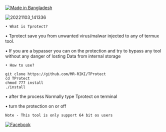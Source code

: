 <p align="left">
<a href="#"><img title="Made in Bangladesh" src="https://img.shields.io/badge/MADE%20IN-BANGLADESH-green?colorA=%23ff0000&colorB=%23017e40&style=for-the-badge"></a>
</p>

![20221103_141336](https://user-images.githubusercontent.com/104522915/199673464-25a449cb-c77a-4cf6-9ef0-38766c97c56c.jpg)

`• What is Tprotect?`

• Tprotect save you from unwanted virus/malwar injected
to any of termux tool.

• If you are a bypasser you can on the protection and
try to bypass any tool without any danger of losting
Data from internal storage

`• How to use?`
```
git clone https://github.com/MR-RIKI/TProtect
cd TProtect
chmod 777 install
./install
```

• after the process Normally type Tprotect on
terminal

• turn the protection on or off


`Note - This tool is only support 64 bit os users`

[![Facebook](https://img.shields.io/badge/Facebook-D3M09XRIKI-blue?style=flat-square&logo=facebook)](https://www.facebook.com/evanXten.here)</br>
